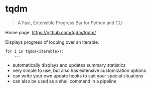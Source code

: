 # tqdm

> A Fast, Extensible Progress Bar for Python and CLI

Home page: https://github.com/tqdm/tqdm/

Displays progress of looping over an iterable:

    for i in tqdm(<iterable>):
        ...

* automatically displays and updates summary statistics
* very simple to use, but also has extensive customization options
* can write your own update hooks to suit your special situations
* can also be used as a shell command in a pipeline
